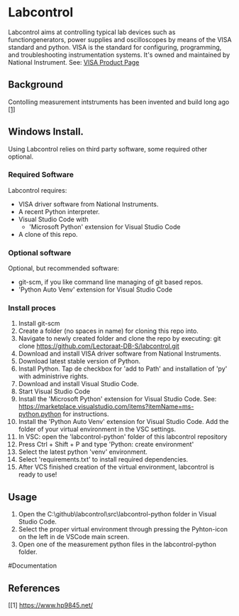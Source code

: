 # Labcontrol 
Labcontrol aims at controlling typical lab devices such as functiongenerators, power supplies and oscilloscopes by means of the VISA standard and python.
VISA is the standard for configuring, programming, and troubleshooting instrumentation systems. It's owned and maintained by National Instrument. 
See: [VISA Product Page](https://www.ni.com/nl-nl/shop/product/ni-visa.html)  

## Background
Contolling measurement intstruments has been invented and build long ago [[1]](#1)

## Windows Install.
Using Labcontrol relies on third party software, some required other optional.
### Required Software
Labcontrol requires:
- VISA driver software from National Instruments.
- A recent Python interpreter.
- Visual Studio Code with
  - 'Microsoft Python' extension for Visual Studio Code
- A clone of this repo.
### Optional software
Optional, but recommended software:
-  git-scm, if you like command line managing of git based repos.
-  'Python Auto Venv' extension for Visual Studio Code

### Install proces
1. Install git-scm 
2. Create a folder (no spaces in name) for cloning this repo into.
3. Navigate to newly created folder and clone the repo by executing: git clone https://github.com/Lectoraat-DB-S/labcontrol.git
4. Download and install VISA driver software from National Instruments.
5. Download latest stable version of Python. 
6. Install Python. Tap de checkbox for 'add to Path' and installation of 'py' with administrive rights.
7. Download and install Visual Studio Code.
8. Start Visual Studio Code
9. Install the 'Microsoft Python' extension for Visual Studio Code. See: https://marketplace.visualstudio.com/items?itemName=ms-python.python for instructions.
10. Install the 'Python Auto Venv' extension for Visual Studio Code. Add the folder of your virtual environment in the VSC settings.
11. In VSC: open the 'labcontrol-python' folder of this labcontrol repository
12. Press Ctrl + Shift + P and type 'Python: create environment'
13. Select the latest python 'venv' environment.
14. Select 'requirements.txt' to install required dependencies.
15. After VCS finished creation of the virtual environment, labcontrol is ready to use!
## Usage
1. Open the C:\github\labcontrol\src\labcontrol-python folder in Visual Studio Code.
2. Select the proper virtual environment through pressing the Pyhton-icon on the left in de VSCode main screen.
3. Open one of the measurement python files in the labcontrol-python folder.  

#Documentation

## References
[<a id="1">[1]</a> 
https://www.hp9845.net/

